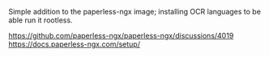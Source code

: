 Simple addition to the paperless-ngx image; installing OCR languages to be able run it rootless.

https://github.com/paperless-ngx/paperless-ngx/discussions/4019⁠
https://docs.paperless-ngx.com/setup/⁠
